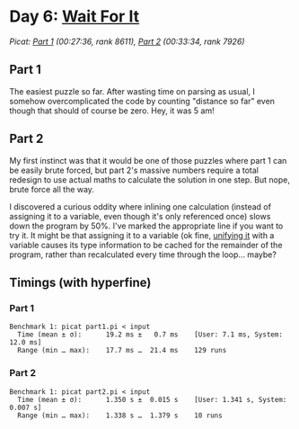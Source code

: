 # Day 6: [Wait For It](https://adventofcode.com/2023/day/6)
*Picat: [Part 1](https://github.com/DestyNova/advent_of_code_2023/blob/main/6/part1.pi) (00:27:36, rank 8611), [Part 2](https://github.com/DestyNova/advent_of_code_2023/blob/main/6/part2.pi) (00:33:34, rank 7926)*

## Part 1

The easiest puzzle so far. After wasting time on parsing as usual, I somehow overcomplicated the code by counting "distance so far" even though that should of course be zero. Hey, it was 5 am!

## Part 2

My first instinct was that it would be one of those puzzles where part 1 can be easily brute forced, but part 2's massive numbers require a total redesign to use actual maths to calculate the solution in one step. But nope, brute force all the way.

I discovered a curious oddity where inlining one calculation (instead of assigning it to a variable, even though it's only referenced once) slows down the program by 50%. I've marked the appropriate line if you want to try it. It might be that assigning it to a variable (ok fine, [unifying it](https://www.dai.ed.ac.uk/groups/ssp/bookpages/quickprolog/node12.html) with a variable causes its type information to be cached for the remainder of the program, rather than recalculated every time through the loop... maybe?

## Timings (with hyperfine)

### Part 1

```
Benchmark 1: picat part1.pi < input
  Time (mean ± σ):      19.2 ms ±   0.7 ms    [User: 7.1 ms, System: 12.0 ms]
  Range (min … max):    17.7 ms …  21.4 ms    129 runs
```

### Part 2

```
Benchmark 1: picat part2.pi < input
  Time (mean ± σ):      1.350 s ±  0.015 s    [User: 1.341 s, System: 0.007 s]
  Range (min … max):    1.338 s …  1.379 s    10 runs
```
